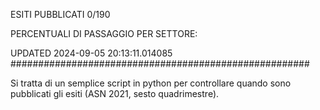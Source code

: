 ESITI PUBBLICATI 0/190 

PERCENTUALI DI PASSAGGIO PER SETTORE:

UPDATED 2024-09-05 20:13:11.014085
###################################################### 

Si tratta di un semplice script in python per controllare quando sono pubblicati gli esiti (ASN 2021, sesto quadrimestre).

